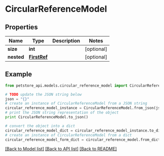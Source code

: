 # CircularReferenceModel


## Properties
Name | Type | Description | Notes
------------ | ------------- | ------------- | -------------
**size** | **int** |  | [optional] 
**nested** | [**FirstRef**](FirstRef.md) |  | [optional] 

## Example

```python
from petstore_api.models.circular_reference_model import CircularReferenceModel

# TODO update the JSON string below
json = "{}"
# create an instance of CircularReferenceModel from a JSON string
circular_reference_model_instance = CircularReferenceModel.from_json(json)
# print the JSON string representation of the object
print CircularReferenceModel.to_json()

# convert the object into a dict
circular_reference_model_dict = circular_reference_model_instance.to_dict()
# create an instance of CircularReferenceModel from a dict
circular_reference_model_form_dict = circular_reference_model.from_dict(circular_reference_model_dict)
```
[[Back to Model list]](../README.md#documentation-for-models) [[Back to API list]](../README.md#documentation-for-api-endpoints) [[Back to README]](../README.md)


